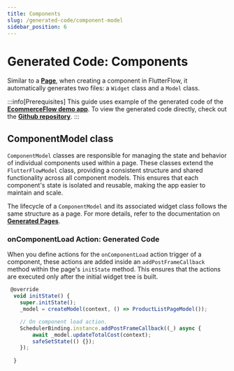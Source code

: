 ```yaml
---
title: Components
slug: /generated-code/component-model
sidebar_position: 6
---
```


# Generated Code: Components

Similar to a [**Page**](pages-generated-code.md), when creating a component in FlutterFlow, it automatically generates two files: a `Widget` class and a `Model` class. 

:::info[Prerequisites]
This guide uses example of the generated code of the **[EcommerceFlow demo app](https://bit.ly/ff-docs-demo-v1)**. To view the generated code directly, check out the **[Github repository](https://github.com/FlutterFlow/sample-apps/tree/main/ecommerce_flow)**.
:::

## ComponentModel class

`ComponentModel` classes are responsible for managing the state and behavior of individual components used within a page. These classes extend the `FlutterFlowModel` class, providing a consistent structure and shared functionality across all component models. This ensures that each component's state is isolated and reusable, making the app easier to maintain and scale.

The lifecycle of a `ComponentModel` and its associated widget class follows the same structure as a page. For more details, refer to the documentation on **[Generated Pages](pages-generated-code.md)**.

### onComponentLoad Action: Generated Code

When you define actions for the `onComponentLoad` action trigger of a component, these actions are added inside an `addPostFrameCallback` method within the page's `initState` method. This ensures that the actions are executed only after the initial widget tree is built.

```js
 @override
  void initState() {
    super.initState();
    _model = createModel(context, () => ProductListPageModel());

    // On component load action.
    SchedulerBinding.instance.addPostFrameCallback((_) async {
        await _model.updateTotalCost(context);
        safeSetState(() {});
    });
    
  }
```

